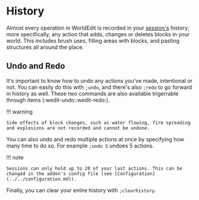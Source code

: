 # History

Almost every operation in WorldEdit is recorded in your [session's](sessions.md) history; more specifically, any action that adds, changes or deletes blocks in your world.
This includes brush uses, filling areas with blocks, and pasting structures all around the place.

## Undo and Redo

It's important to know how to undo any actions you've made, intentional or not. You can easily do this with `;undo`, and there's also `;redo` to go forward in history as well. These two commands are also available trigerrable through items (:wedit-undo::wedit-redo:).

!!! warning

    Side effects of block changes, such as water flowing, fire spreading and explosions are not recorded and cannot be undone.

You can also undo and redo multiple actions at once by specifying how many time to do so. For example `;undo 5` undoes 5 actions.

!!! note

    Sessions can only hold up to 20 of your last actions. This can be changed in the addon's config file (see [Configuration](../../configuration.md)).

Finally, you can clear your entire history with `;clearhistory`.